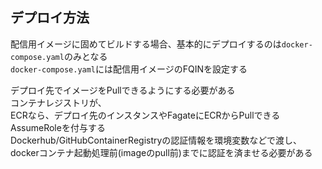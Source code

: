 ## デプロイ方法

配信用イメージに固めてビルドする場合、基本的にデプロイするのは`docker-compose.yaml`のみとなる  
`docker-compose.yaml`には配信用イメージのFQINを設定する  

デプロイ先でイメージをPullできるようにする必要がある  
コンテナレジストリが、  
ECRなら、デプロイ先のインスタンスやFagateにECRからPullできるAssumeRoleを付与する  
Dockerhub/GitHubContainerRegistryの認証情報を環境変数などで渡し、dockerコンテナ起動処理前(imageのpull前)までに認証を済ませる必要がある  
